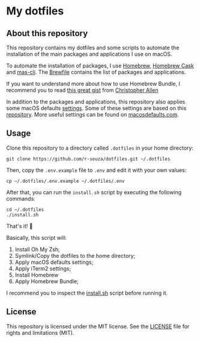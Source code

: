 # My dotfiles

## About this repository

This repository contains my dotfiles and some scripts to automate the installation of the main packages and applications I use on macOS.

To automate the installation of packages, I use [Homebrew](https://brew.sh/), [Homebrew Cask](https://caskroom.github.io/) and [mas-cli](https://github.com/mas-cli/mas). The [Brewfile](Brewfile) contains the list of packages and applications.

If you want to understand more about how to use Homebrew Bundle, I recommend you to read [this great gist](https://gist.github.com/ChristopherA/a579274536aab36ea9966f301ff14f3f) from [Christopher Allen](https://gist.github.com/ChristopherA) 

In addition to the packages and applications, this repository also applies some macOS defaults [settings](scripts/set-defaults.sh). Some of these settings are based on this [repository](https://github.com/holman/dotfiles/blob/master/macos/set-defaults.sh). More useful settings can be found on [macosdefaults.com](https://macosdefaults.com/).

## Usage

Clone this repository to a directory called `.dotfiles` in your home directory:

```shell
git clone https://github.com/r-souza/dotfiles.git ~/.dotfiles
```

Then, copy the `.env.example` file to `.env` and edit it with your own values:

```shell
cp ~/.dotfiles/.env.example ~/.dotfiles/.env
```

After that, you can run the `install.sh` script by executing the following commands:

```shell
cd ~/.dotfiles
./install.sh
```

That's it! 🎉

Basically, this script will:

1. Install Oh My Zsh;
2. Symlink/Copy the dotfiles to the home directory;
3. Apply macOS defaults settings;
4. Apply iTerm2 settings;
5. Install Homebrew 
6. Apply Homebrew Bundle;

I recommend you to inspect the [install.sh](install.sh) script before running it.

## License

This repository is licensed under the MIT license. See the [LICENSE](LICENSE) file for rights and limitations (MIT).